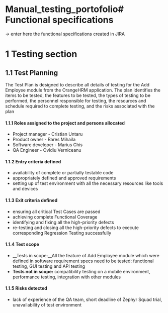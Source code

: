 # Manual_testing_portofolio# Functional specifications


-> enter here the functional specifications created in JIRA


# 1 Testing section
## 1.1 Test Planning
The Test Plan is designed to describe all details of testing for the Add Employee module from the OrangeHRM application. 
The plan identifies the items to be tested, the features to be tested, the types of testing to be performed, the personnel responsible for testing, the resources and schedule required to complete testing, and the risks associated with the plan
#### 1.1.1 Roles assigned to the project and persons allocated

* Project manager - Cristian Untaru
* Product owner - Rares Mihaila
* Software developer - Marius Chis
* QA Engineer - Ovidiu Verniceanu

#### 1.1.2 Entry criteria defined
* availability of complete or partially testable code
* appropriately defined and approved requirements
* setting up of test environment with all the necessary resources like tools and devices

#### 1.1.3 Exit criteria defined
* ensuring all critical Test Cases are passed
* achieving complete Functional Coverage
* identifying and fixing all the high-priority defects
* re-testing and closing all the high-priority defects to execute corresponding Regression Testing successfully

#### 1.1.4 Test scope
* __Tests in scope:__All the feature of Add Employee module which were defined in software requirement specs need to be tested: functional testing, GUI testing and API testing 
* __Tests not in scope:__ compatibility testing on a mobile environment, performance testing, integration with other modules

#### 1.1.5 Risks detected
* lack of experience of the QA team, short deadline of Zephyr Squad trial, unavailability of test environment

